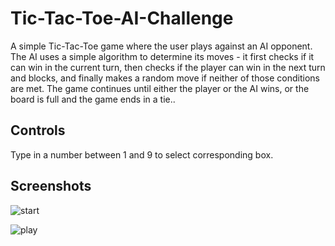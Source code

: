 # Tic-Tac-Toe-AI-Challenge

A simple Tic-Tac-Toe game where the user plays against an AI opponent. The AI uses a simple algorithm to determine its moves - it first checks if it can win in the current turn, then checks if the player can win in the next turn and blocks, and finally makes a random move if neither of those conditions are met. The game continues until either the player or the AI wins, or the board is full and the game ends in a tie..

## Controls

 Type in a number between 1 and 9 to select corresponding box.
 
## Screenshots

![start](https://github.com/takudzwa94/Tic-Tac-Toe-AI-Challenge/assets/51080246/4fc99bab-8177-4c7b-ac7a-e4d16ee89898)

![play](https://github.com/takudzwa94/Tic-Tac-Toe-AI-Challenge/assets/51080246/28e495b9-a958-43ed-9296-05f20a5bdb3e)
 

 
 
 



